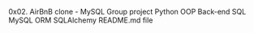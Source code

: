 0x02. AirBnB clone - MySQL
Group project
Python
OOP
Back-end
SQL
MySQL
ORM
SQLAlchemy
README.md file
